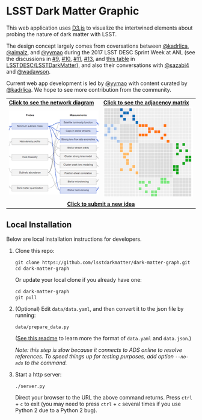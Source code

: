 # LSST Dark Matter Graphic

This web application uses [D3.js](https://d3js.org/) to visualize the intertwined elements about probing the nature of dark matter with LSST.

The design concept largely comes from coversations between
[@kadrlica](https://github.com/kadrlica),
[@aimalz](https://github.com/aimalz), and
[@yymao](https://yymao.github.io/)
during the 2017 LSST DESC Sprint Week at ANL (see the discussions in
[#9](https://github.com/LSSTDESC/LSSTDarkMatter/issues/9),
[#10](https://github.com/LSSTDESC/LSSTDarkMatter/issues/10),
[#11](https://github.com/LSSTDESC/LSSTDarkMatter/issues/11),
[#13](https://github.com/LSSTDESC/LSSTDarkMatter/issues/13), and
[this table](https://github.com/LSSTDESC/LSSTDarkMatter/blob/master/table.md) in
[LSSTDESC/LSSTDarkMatter](https://github.com/LSSTDESC/LSSTDarkMatter)),
and also their conversations with
[@sazabi4](https://github.com/sazabi4) and
[@wadawson](https://github.com/wadawson).

Current web app development is led by [@yymao](https://yymao.github.io/)
with content curated by [@kadrlica](https://github.com/kadrlica).
We hope to see more contribution from the community.

<table>
  <tr>
    <td><b><a href=https://lsstdarkmatter.github.io/dark-matter-graph/network.html>Click to see the network diagram</a></b></td>
    <td><b><a href=https://lsstdarkmatter.github.io/dark-matter-graph/matrix.html>Click to see the adjacency matrix</a></b></td>
  </tr>
  <tr/>
  <tr>
    <td><a href="https://lsstdarkmatter.github.io/dark-matter-graph/network.html"><img src="static/thumbnail_network.png" width="250"/></a></td>
    <td><a href="https://lsstdarkmatter.github.io/dark-matter-graph/matrix.html"><img src="static/thumbnail_matrix.png" width="250"/></a></td>
  </tr>
  <tr/>
  <tr>
    <td colspan="2" align="center"><b><a href=https://docs.google.com/forms/d/e/1FAIpQLSfkUCE7o8cqQQV9PFki484sSqRzelTDEk1SXtwb7I2d4gxxTw/viewform>Click to submit a new idea</a></b></td>
  </tr>
</table>

## Local Installation

Below are local installation instructions for developers.

1. Clone this repo:
   ```
   git clone https://github.com/lsstdarkmatter/dark-matter-graph.git
   cd dark-matter-graph
   ```
   Or update your local clone if you already have one:
   ```
   cd dark-matter-graph
   git pull
   ```

2. (Optional) Edit `data/data.yaml`, and then convert it to the json file by running:
   ```
   data/prepare_data.py
   ```
   ([See this readme](data/README.md) to learn more the format of `data.yaml` and `data.json`.)

   _Note: this step is slow because it connects to ADS online to resolve references.
   To speed things up for testing purposes, add option `--no-ads` to the command._

3. Start a http server:
   ```
   ./server.py
   ```
   Direct your browser to the URL the above command returns.
   Press `ctrl` + `c` to exit
   (you may need to press `ctrl` + `c` several times if you use Python 2 due to a Python 2 bug).
